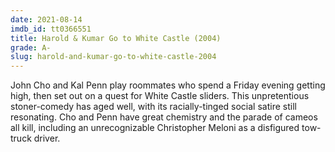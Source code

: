 ```yaml
---
date: 2021-08-14
imdb_id: tt0366551
title: Harold & Kumar Go to White Castle (2004)
grade: A-
slug: harold-and-kumar-go-to-white-castle-2004
---
```


John Cho and Kal Penn play roommates who spend a Friday evening getting high, then set out on a quest for White Castle sliders. This unpretentious stoner-comedy has aged well, with its racially-tinged social satire still resonating. Cho and Penn have great chemistry and the parade of cameos all kill, including an unrecognizable Christopher Meloni as a disfigured tow-truck driver.